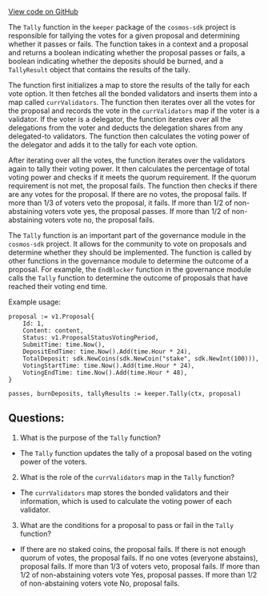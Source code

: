 [View code on GitHub](https://github.com/cosmos/cosmos-sdk/blob/main/x/gov/keeper/tally.go)

The `Tally` function in the `keeper` package of the `cosmos-sdk` project is responsible for tallying the votes for a given proposal and determining whether it passes or fails. The function takes in a context and a proposal and returns a boolean indicating whether the proposal passes or fails, a boolean indicating whether the deposits should be burned, and a `TallyResult` object that contains the results of the tally.

The function first initializes a map to store the results of the tally for each vote option. It then fetches all the bonded validators and inserts them into a map called `currValidators`. The function then iterates over all the votes for the proposal and records the vote in the `currValidators` map if the voter is a validator. If the voter is a delegator, the function iterates over all the delegations from the voter and deducts the delegation shares from any delegated-to validators. The function then calculates the voting power of the delegator and adds it to the tally for each vote option.

After iterating over all the votes, the function iterates over the validators again to tally their voting power. It then calculates the percentage of total voting power and checks if it meets the quorum requirement. If the quorum requirement is not met, the proposal fails. The function then checks if there are any votes for the proposal. If there are no votes, the proposal fails. If more than 1/3 of voters veto the proposal, it fails. If more than 1/2 of non-abstaining voters vote yes, the proposal passes. If more than 1/2 of non-abstaining voters vote no, the proposal fails.

The `Tally` function is an important part of the governance module in the `cosmos-sdk` project. It allows for the community to vote on proposals and determine whether they should be implemented. The function is called by other functions in the governance module to determine the outcome of a proposal. For example, the `EndBlocker` function in the governance module calls the `Tally` function to determine the outcome of proposals that have reached their voting end time. 

Example usage:

```
proposal := v1.Proposal{
    Id: 1,
    Content: content,
    Status: v1.ProposalStatusVotingPeriod,
    SubmitTime: time.Now(),
    DepositEndTime: time.Now().Add(time.Hour * 24),
    TotalDeposit: sdk.NewCoins(sdk.NewCoin("stake", sdk.NewInt(100))),
    VotingStartTime: time.Now().Add(time.Hour * 24),
    VotingEndTime: time.Now().Add(time.Hour * 48),
}

passes, burnDeposits, tallyResults := keeper.Tally(ctx, proposal)
```
## Questions: 
 1. What is the purpose of the `Tally` function?
- The `Tally` function updates the tally of a proposal based on the voting power of the voters.

2. What is the role of the `currValidators` map in the `Tally` function?
- The `currValidators` map stores the bonded validators and their information, which is used to calculate the voting power of each validator.

3. What are the conditions for a proposal to pass or fail in the `Tally` function?
- If there are no staked coins, the proposal fails. If there is not enough quorum of votes, the proposal fails. If no one votes (everyone abstains), proposal fails. If more than 1/3 of voters veto, proposal fails. If more than 1/2 of non-abstaining voters vote Yes, proposal passes. If more than 1/2 of non-abstaining voters vote No, proposal fails.
